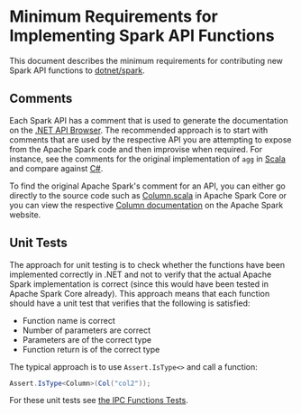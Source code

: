 Minimum Requirements for Implementing Spark API Functions
======================================================

This document describes the minimum requirements for contributing new Spark API functions to [dotnet/spark](https://github.com/dotnet/spark).

Comments
--------

Each Spark API has a comment that is used to generate the documentation on the [.NET API Browser](https://docs.microsoft.com/en-gb/dotnet/api/?view=spark-dotnet). The recommended approach is to start with comments that are used by the respective API you are attempting to expose from the Apache Spark code and then improvise when required. For instance, see the comments for the original implementation of `agg` in [Scala](https://github.com/apache/spark/blob/master/sql/core/src/main/scala/org/apache/spark/sql/RelationalGroupedDataset.scala#L223) and compare against [C#](https://github.com/dotnet/spark/blob/master/src/csharp/Microsoft.Spark/Sql/RelationalGroupedDataset.cs#L37).

To find the original Apache Spark's comment for an API, you can either go directly to the source code such as [Column.scala](https://github.com/apache/spark/blob/master/sql/core/src/main/scala/org/apache/spark/sql/Column.scala) in Apache Spark Core or you can view the respective [Column documentation](https://spark.apache.org/docs/latest/api/scala/index.html#org.apache.spark.sql.Column) on the Apache Spark website.

Unit Tests
----------

The approach for unit testing is to check whether the functions have been implemented correctly in .NET and not to verify that the actual Apache Spark implementation is correct (since this would have been tested in Apache Spark Core already). This approach means that each function should have a unit test that verifies that the following is satisfied:

* Function name is correct
* Number of parameters are correct
* Parameters are of the correct type
* Function return is of the correct type

The typical approach is to use `Assert.IsType<>` and call a function:


```C#
Assert.IsType<Column>(Col("col2"));
```

For these unit tests see [the IPC Functions Tests](https://github.com/dotnet/spark/blob/master/src/csharp/Microsoft.Spark.E2ETest/IpcTests/Sql/FunctionsTests.cs#L41).
